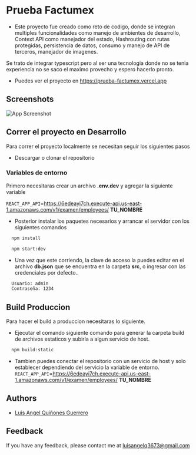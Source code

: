 # Prueba Factumex

- Este proyecto fue creado como reto de codigo, donde se integran multiples funcionalidades como manejo de ambientes de desarrollo, Context API como manejador del estado, Hashrouting con rutas protegidas, persistencia de datos, consumo y manejo de API de terceros, manejador de imagenes.

Se trato de integrar typescript pero al ser una tecnologia donde no se tenia experiencia no se saco el maximo provecho y espero hacerlo pronto.

- Puedes ver el proyecto en https://prueba-factumex.vercel.app

## Screenshots
![App Screenshot](https://screenshot-proxy.netlify.app/f_avif,w_336/https://d33wubrfki0l68.cloudfront.net/6355b66cc6db690009f576d6/screenshot_2022-10-23-21-47-57-0000.png)

## Correr el proyecto en Desarrollo
Para correr el proyecto localmente se necesitan seguir los siguientes pasos

- Descargar o clonar el repositorio

### Variables de entorno
 
Primero necesitaras crear un archivo **.env.dev** y agregar la siguiente variable

`REACT_APP_API`=https://6edeayi7ch.execute-api.us-east-1.amazonaws.com/v1/examen/employees/ **TU_NOMBRE**

- Posterior instalar los paquetes necesarios y arrancar el servidor con los siguientes comandos
```bash
  npm install

  npm start:dev
```

- Una vez que este corriendo, la clave de acceso la puedes editar en el archivo **db.json** que se encuentra en la carpeta **src**, o ingresar con las credenciales por defecto..

```bash
  Usuario: admin
  Contraseña: 1234
```


## Build Produccion
Para hacer el build a produccion necesitaras lo siguiente.

- Ejecutar el comando siguiente comando para generar la carpeta build de archivos estaticos y subirla a algun servicio de host.

```bash
  npm build:static
```

- Tambien puedes conectar el repositorio con un servicio de host y solo establecer dependiendo del servicio la variable de entorno.
`REACT_APP_API`=https://6edeayi7ch.execute-api.us-east-1.amazonaws.com/v1/examen/employees/ **TU_NOMBRE**

  
## Authors

- [Luis Angel Quiñones Guerrero](https://github.com/luisangelq)

  
## Feedback

If you have any feedback, please contact me at luisangelq3673@gmail.com
